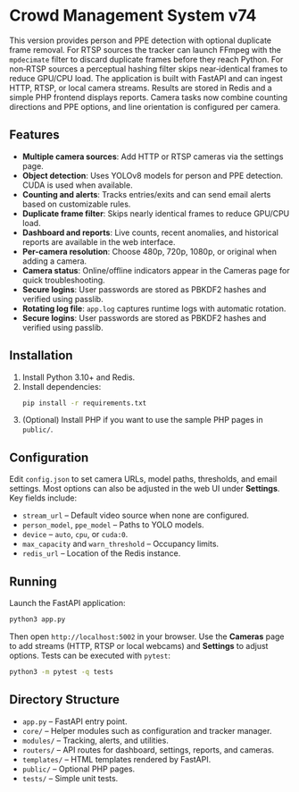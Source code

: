 # Crowd Management System v74

This version provides person and PPE detection with optional duplicate frame removal.  For RTSP sources the tracker can launch FFmpeg with the `mpdecimate` filter to discard duplicate frames before they reach Python.  For non‑RTSP sources a perceptual hashing filter skips near‑identical frames to reduce GPU/CPU load. The application is built with FastAPI and can ingest HTTP, RTSP, or local camera streams. Results are stored in Redis and a simple PHP frontend displays reports. Camera tasks now combine counting directions and PPE options, and line orientation is configured per camera.

## Features
- **Multiple camera sources**: Add HTTP or RTSP cameras via the settings page.
- **Object detection**: Uses YOLOv8 models for person and PPE detection. CUDA is used when available.
- **Counting and alerts**: Tracks entries/exits and can send email alerts based on customizable rules.
- **Duplicate frame filter**: Skips nearly identical frames to reduce GPU/CPU load.
- **Dashboard and reports**: Live counts, recent anomalies, and historical reports are available in the web interface.
- **Per-camera resolution**: Choose 480p, 720p, 1080p, or original when adding a camera.
- **Camera status**: Online/offline indicators appear in the Cameras page for quick troubleshooting.
- **Secure logins**: User passwords are stored as PBKDF2 hashes and verified using passlib.
- **Rotating log file**: `app.log` captures runtime logs with automatic rotation.
- **Secure logins**: User passwords are stored as PBKDF2 hashes and verified using passlib.

## Installation
1. Install Python 3.10+ and Redis.
2. Install dependencies:
   ```bash
   pip install -r requirements.txt
   ```
3. (Optional) Install PHP if you want to use the sample PHP pages in `public/`.

## Configuration
Edit `config.json` to set camera URLs, model paths, thresholds, and email settings. Most options can also be adjusted in the web UI under **Settings**. Key fields include:

- `stream_url` – Default video source when none are configured.
- `person_model`, `ppe_model` – Paths to YOLO models.
- `device` – `auto`, `cpu`, or `cuda:0`.
- `max_capacity` and `warn_threshold` – Occupancy limits.
- `redis_url` – Location of the Redis instance.

## Running
Launch the FastAPI application:
```bash
python3 app.py
```
Then open `http://localhost:5002` in your browser. Use the **Cameras** page to add streams (HTTP, RTSP or local webcams) and **Settings** to adjust options. Tests can be executed with `pytest`:
```bash
python3 -m pytest -q tests
```

## Directory Structure
- `app.py` – FastAPI entry point.
- `core/` – Helper modules such as configuration and tracker manager.
- `modules/` – Tracking, alerts, and utilities.
- `routers/` – API routes for dashboard, settings, reports, and cameras.
- `templates/` – HTML templates rendered by FastAPI.
- `public/` – Optional PHP pages.
- `tests/` – Simple unit tests.

